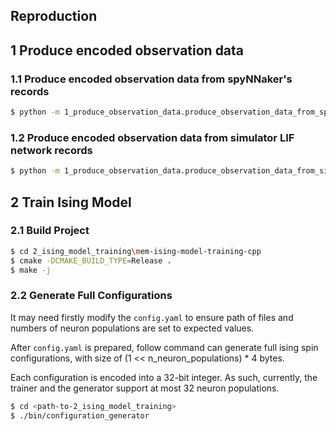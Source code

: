 ## Reproduction

## 1 Produce encoded observation data

### 1.1 Produce encoded observation data from spyNNaker's records

``` bash
$ python -m 1_produce_observation_data.produce_observation_data_from_spynnaker_records
```

### 1.2 Produce encoded observation data from simulator LIF network records

``` bash
$ python -m 1_produce_observation_data.produce_observation_data_from_simulator_records
```



## 2 Train Ising Model

### 2.1 Build Project

``` bash 
$ cd 2_ising_model_training\mem-ising-model-training-cpp
$ cmake -DCMAKE_BUILD_TYPE=Release .
$ make -j
```

### 2.2 Generate Full Configurations

It may need firstly modify the `config.yaml` to ensure path of files and numbers of neuron populations are set to expected values. 

After `config.yaml` is prepared, follow command can generate full ising spin configurations, with size of (1 << n_neuron_populations) * 4 bytes.

Each configuration is encoded into a 32-bit integer. As such, currently, the trainer and the generator support at most 32 neuron populations.

``` bash
$ cd <path-to-2_ising_model_training>
$ ./bin/configuration_generator
```

















